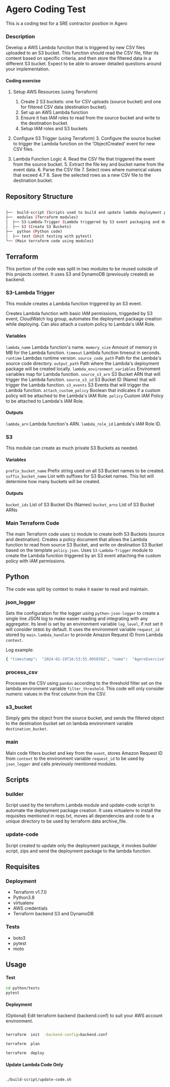 # Agero Coding Test

This is a coding test for a SRE contractor position in Agero

### Description

Develop a AWS Lambda function that is triggered by new CSV files uploaded to an S3 bucket. This function should read the CSV file, filter its content based on specific criteria, and then store the filtered data in a different S3 bucket. Expect to be able to answer detailed questions around your implementation.

#### Coding exercise

1. Setup AWS Resources (using Terraform)
	1. Create 2 S3 buckets: one for CSV uploads (source bucket) and one for filtered CSV data (destination bucket).
	2. Set up an AWS Lambda function
	3. Ensure it has IAM roles to read from the source bucket and write to the destination bucket.
	4. Setup IAM roles and S3 buckets

2. Configure S3 Trigger (using Terraform)
	3. Configure the source bucket to trigger the Lambda function on the 'ObjectCreated' event for new CSV files.

3. Lambda Function Logic
	4. Read the CSV file that triggered the event from the source bucket.
	5. Extract the file key and bucket name from the event data.
	6. Parse the CSV file
	7. Select rows where numerical values that exceed 4.7
	8. Save the selected rows as a new CSV file to the destination bucket.

## Repository Structure

```bash

├──  build-script (Scripts used to build and update lambda deployment packages)
├──  modules (Terraform modules)
│  ├── S3-Lambda-Trigger (Lambda triggered by S3 event packaging and deployment)
│  ├── S3 (Create S3 Buckets)
├──  python (Python code)
│  ├── test (Unit testing with pytest)
└── (Main terraform code using modules)

```

## Terraform

This portion of the code was split in two modules to be reused outside of this projects context.
It uses S3 and DynamoDB (previously created) as backend.

### S3-Lambda Trigger

This module creates a Lambda function triggered by an S3 event.

Creates Lambda function with basic IAM permissions, triggeded by S3 event, CloudWatch log group, automates the deployment package creation while deploying.
Can also attach a custom policy to Lambda's IAM Role.

#### Variables
`lambda_name` Lambda function's name.
`memory_size` Amount of memory in MB for the Lambda function.
`timeout` Lambda function timeout in seconds.
`runtime` Lambdas runtime version.
`source_code_path` Path for the Lambda's source code directory.
`output_path` Path where the Lambda's deployment package will be created locally.
`lambda_environment_variables` Enviroment variables map for Lambda function.
`source_s3_arn` S3 Bucket ARN that will trigger the Lambda function.
`source_s3_id` S3 Bucket ID (Name) that will trigger the Lambda function.
`s3_events` S3 Events that will trigger the Lambda function.
`attach_custom_policy` Boolean that indicates if a custom policy will be attached to the Lambda's IAM Role.
`policy` Custom IAM Policy to be attached to Lambda's IAM Role.

#### Outputs

`lambda_arn` Lambda function's ARN.
`lambda_role_id` Lambda's IAM Role ID.

### S3

This module can create as much private S3 Buckets as needed.

#### Variables
`prefix_bucket_name` Prefix string used on all S3 Bucket names to be created.
`suffix_bucket_name` List with suffixes for S3 Bucket names. This list will determine how many buckets will be created.

#### Outputs
`bucket_ids` List of S3 Bucket IDs (Names)
`bucket_arns` List of S3 Bucket ARNs

### Main Terraform Code

The main Terraform code uses `S3` module to create both S3 Buckets (source and destination).
Creates a policy document that allows the Lambda function to read from source S3 Bucket, and write on destination S3 Bucket based on the template `policy.json`.
Uses `S3-Lambda-Trigger` module to create the Lambda function triggered by an S3 event attaching the custom policy with IAM permissions.

## Python

The code was split by context to make it easier to read and maintain.

### json_logger

Sets the configuration for the logger using `python-json-logger` to create a single line JSON log to make easier reading and integrating with any aggregator. Its level is set by an environment variable `log_level`, if not set it will consider `DEBUG` by default. It uses the environment variable `request_id` stored by `main.lambda_handler` to provide Amazon Request ID from Lambda `context`.

Log example:
```bash
{ "timestamp":  "2024-01-19T16:53:55.095039Z", "name":  "AgeroExercise", "level":  "INFO", "message":  "Starting Lambda", "funcName":  "lambda_handler", "request_id":  "4db49312-622f-4f77-9c67-6ef1d6fd788b" }
```

### process_csv

Processes the CSV using `pandas` according to the threshold filter set on the lambda environment variable `filter_threshold`. This code will only consider numeric values in the first column from the CSV.

### s3_bucket

Simply gets the object from the source bucket, and sends the filtered object to the destination bucket set on lambda environment variable `destination_bucket`.

### main

Main code filters bucket and key from the `event`, stores Amazon Request ID from `context` to the environment variable `request_id` to be used by `json_logger` and calls previously mentioned modules.

## Scripts

### builder

Script used by the terraform Lambda module and update-code script to automate the deployment package creation. It uses virtualenv to install the requisites mentioned in reqs.txt, moves all dependencies and code to a unique directory to be used by terraform data archive_file.

### update-code

Script created to update only the deployment package, it invokes builder script, zips and send the deployment package to the lambda function.

## Requisites

### Deployment

- Terraform v1.7.0
- Python3.8
- virtualenv
- AWS credentials
- Terraform backend S3 and DynamoDB

### Tests 
- boto3
- pytest
- moto

## Usage

#### Test

```bash
cd python/tests
pytest
```


#### Deployment

(Optional) Edit terraform backend (backend.conf) to suit your AWS account environment.

```bash

terraform  init  -backend-config=backend.conf

terraform  plan

terraform  deploy

```

#### Update Lambda Code Only

```bash

./build-script/update-code.sh

```
